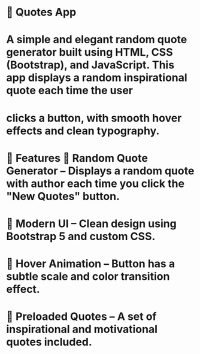 # 📜 Quotes App 
# A simple and elegant random quote generator built using HTML, CSS (Bootstrap), and JavaScript. This app displays a random inspirational quote each time the user 
# clicks a button, with smooth hover effects and clean typography.

# 🚀 Features 🎲 Random Quote Generator – Displays a random quote with author each time you click the "New Quotes" button.

# 🎨 Modern UI – Clean design using Bootstrap 5 and custom CSS.

# 🌟 Hover Animation – Button has a subtle scale and color transition effect.

# 💬 Preloaded Quotes – A set of inspirational and motivational quotes included.
